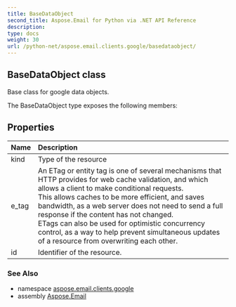 ```yaml
---
title: BaseDataObject
second_title: Aspose.Email for Python via .NET API Reference
description: 
type: docs
weight: 30
url: /python-net/aspose.email.clients.google/basedataobject/
---
```


## BaseDataObject class

Base class for google data objects.

The BaseDataObject type exposes the following members:
## Properties
| Name | Description |
| :- | :- |
|kind|Type of the resource|
|e_tag|An ETag or entity tag is one of several mechanisms that HTTP provides for web cache validation, and which allows a client to make conditional requests. <br/>            This allows caches to be more efficient, and saves bandwidth, as a web server does not need to send a full response if the content has not changed. <br/>            ETags can also be used for optimistic concurrency control, as a way to help prevent simultaneous updates of a resource from overwriting each other.|
|id|Identifier of the resource.|

### See Also

* namespace [aspose.email.clients.google](/python-net/aspose.email.clients.google/)
* assembly [Aspose.Email](/python-net/)

